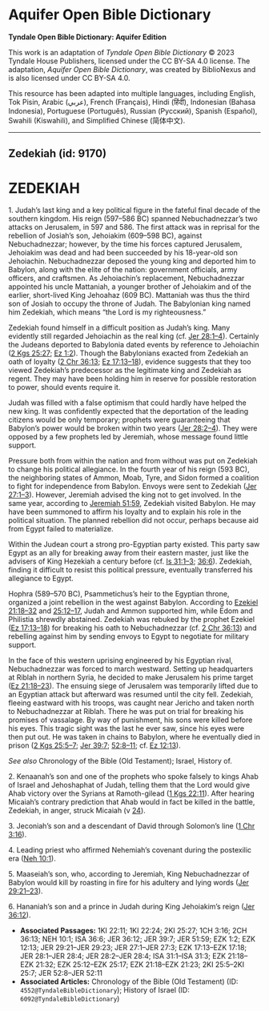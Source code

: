 # Aquifer Open Bible Dictionary

**Tyndale Open Bible Dictionary: Aquifer Edition**

This work is an adaptation of *Tyndale Open Bible Dictionary* © 2023 Tyndale House Publishers, licensed under the CC BY\-SA 4\.0 license. The adaptation, *Aquifer Open Bible Dictionary*, was created by BiblioNexus and is also licensed under CC BY\-SA 4\.0\.

This resource has been adapted into multiple languages, including English, Tok Pisin, Arabic (عربي), French (Français), Hindi (हिंदी), Indonesian (Bahasa Indonesia), Portuguese (Português), Russian (Русский), Spanish (Español), Swahili (Kiswahili), and Simplified Chinese (简体中文).



--------------------------------

## Zedekiah (id: 9170)

ZEDEKIAH
========

1\. Judah’s last king and a key political figure in the fateful final decade of the southern kingdom. His reign (597–586 BC) spanned Nebuchadnezzar’s two attacks on Jerusalem, in 597 and 586\. The first attack was in reprisal for the rebellion of Josiah’s son, Jehoiakim (609–598 BC), against Nebuchadnezzar; however, by the time his forces captured Jerusalem, Jehoiakim was dead and had been succeeded by his 18\-year\-old son Jehoiachin. Nebuchadnezzar deposed the young king and deported him to Babylon, along with the elite of the nation: government officials, army officers, and craftsmen. As Jehoiachin’s replacement, Nebuchadnezzar appointed his uncle Mattaniah, a younger brother of Jehoiakim and of the earlier, short\-lived King Jehoahaz (609 BC). Mattaniah was thus the third son of Josiah to occupy the throne of Judah. The Babylonian king named him Zedekiah, which means “the Lord is my righteousness.”

Zedekiah found himself in a difficult position as Judah’s king. Many evidently still regarded Jehoiachin as the real king (cf. [Jer 28:1–4](https://ref.ly/Jer28:1-Jer28:4)). Certainly the Judeans deported to Babylonia dated events by reference to Jehoiachin ([2 Kgs 25:27](https://ref.ly/2Kgs25:27); [Ez 1:2](https://ref.ly/Ezek1:2)). Though the Babylonians exacted from Zedekiah an oath of loyalty ([2 Chr 36:13](https://ref.ly/2Chr36:13); [Ez 17:13–18](https://ref.ly/Ezek17:13-Ezek17:18)), evidence suggests that they too viewed Zedekiah’s predecessor as the legitimate king and Zedekiah as regent. They may have been holding him in reserve for possible restoration to power, should events require it.

Judah was filled with a false optimism that could hardly have helped the new king. It was confidently expected that the deportation of the leading citizens would be only temporary; prophets were guaranteeing that Babylon’s power would be broken within two years ([Jer 28:2–4](https://ref.ly/Jer28:2-Jer28:4)). They were opposed by a few prophets led by Jeremiah, whose message found little support.

Pressure both from within the nation and from without was put on Zedekiah to change his political allegiance. In the fourth year of his reign (593 BC), the neighboring states of Ammon, Moab, Tyre, and Sidon formed a coalition to fight for independence from Babylon. Envoys were sent to Zedekiah ([Jer 27:1–3](https://ref.ly/Jer27:1-Jer27:3)). However, Jeremiah advised the king not to get involved. In the same year, according to [Jeremiah 51:59](https://ref.ly/Jer51:59), Zedekiah visited Babylon. He may have been summoned to affirm his loyalty and to explain his role in the political situation. The planned rebellion did not occur, perhaps because aid from Egypt failed to materialize.

Within the Judean court a strong pro\-Egyptian party existed. This party saw Egypt as an ally for breaking away from their eastern master, just like the advisers of King Hezekiah a century before (cf. [Is 31:1–3](https://ref.ly/Isa31:1-Isa31:3); [36:6](https://ref.ly/Isa36:6)). Zedekiah, finding it difficult to resist this political pressure, eventually transferred his allegiance to Egypt.

Hophra (589–570 BC), Psammetichus’s heir to the Egyptian throne, organized a joint rebellion in the west against Babylon. According to [Ezekiel 21:18–32](https://ref.ly/Ezek21:18-Ezek21:32) and [25:12–17](https://ref.ly/Ezek25:12-Ezek25:17), Judah and Ammon supported him, while Edom and Philistia shrewdly abstained. Zedekiah was rebuked by the prophet Ezekiel ([Ez 17:13–18](https://ref.ly/Ezek17:13-Ezek17:18)) for breaking his oath to Nebuchadnezzar (cf. [2 Chr 36:13](https://ref.ly/2Chr36:13)) and rebelling against him by sending envoys to Egypt to negotiate for military support.

In the face of this western uprising engineered by his Egyptian rival, Nebuchadnezzar was forced to march westward. Setting up headquarters at Riblah in northern Syria, he decided to make Jerusalem his prime target ([Ez 21:18–23](https://ref.ly/Ezek21:18-Ezek21:23)). The ensuing siege of Jerusalem was temporarily lifted due to an Egyptian attack but afterward was resumed until the city fell. Zedekiah, fleeing eastward with his troops, was caught near Jericho and taken north to Nebuchadnezzar at Riblah. There he was put on trial for breaking his promises of vassalage. By way of punishment, his sons were killed before his eyes. This tragic sight was the last he ever saw, since his eyes were then put out. He was taken in chains to Babylon, where he eventually died in prison ([2 Kgs 25:5–7](https://ref.ly/2Kgs25:5-2Kgs25:7); [Jer 39:7](https://ref.ly/Jer39:7); [52:8–11](https://ref.ly/Jer52:8-Jer52:11); cf. [Ez 12:13](https://ref.ly/Ezek12:13)).

*See also* Chronology of the Bible (Old Testament); Israel, History of.

2\. Kenaanah’s son and one of the prophets who spoke falsely to kings Ahab of Israel and Jehoshaphat of Judah, telling them that the Lord would give Ahab victory over the Syrians at Ramoth\-gilead ([1 Kgs 22:11](https://ref.ly/1Kgs22:11)). After hearing Micaiah’s contrary prediction that Ahab would in fact be killed in the battle, Zedekiah, in anger, struck Micaiah (v [24](https://ref.ly/1Kgs22:24)).

3\. Jeconiah’s son and a descendant of David through Solomon’s line ([1 Chr 3:16](https://ref.ly/1Chr3:16)).

4\. Leading priest who affirmed Nehemiah’s covenant during the postexilic era ([Neh 10:1](https://ref.ly/Neh10:1)).

5\. Maaseiah’s son, who, according to Jeremiah, King Nebuchadnezzar of Babylon would kill by roasting in fire for his adultery and lying words ([Jer 29:21–23](https://ref.ly/Jer29:21-Jer29:23)).

6\. Hananiah’s son and a prince in Judah during King Jehoiakim’s reign ([Jer 36:12](https://ref.ly/Jer36:12)).

* **Associated Passages:** 1KI 22:11; 1KI 22:24; 2KI 25:27; 1CH 3:16; 2CH 36:13; NEH 10:1; ISA 36:6; JER 36:12; JER 39:7; JER 51:59; EZK 1:2; EZK 12:13; JER 29:21–JER 29:23; JER 27:1–JER 27:3; EZK 17:13–EZK 17:18; JER 28:1–JER 28:4; JER 28:2–JER 28:4; ISA 31:1–ISA 31:3; EZK 21:18–EZK 21:32; EZK 25:12–EZK 25:17; EZK 21:18–EZK 21:23; 2KI 25:5–2KI 25:7; JER 52:8–JER 52:11
* **Associated Articles:** Chronology of the Bible (Old Testament) (ID: `4552@TyndaleBibleDictionary`); History of Israel (ID: `6092@TyndaleBibleDictionary`)

